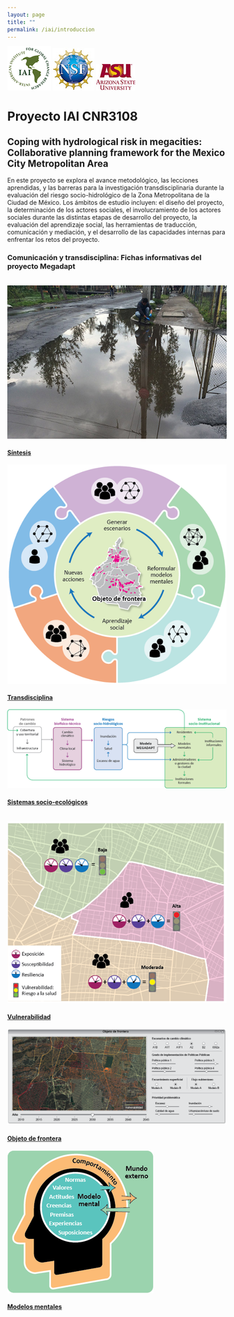 ```yaml
---
layout: page
title: ""
permalink: /iai/introduccion
---
```


![iai](/assets/logo_iai.png)    ![nsf](/assets/logo_nsf.jpg)    ![nsf](/assets/logo_asu.jpg)

# Proyecto IAI CNR3108

## Coping with hydrological risk in megacities: Collaborative planning framework for the Mexico City Metropolitan Area

En este proyecto se explora el avance metodológico, las lecciones aprendidas, y las barreras para la investigación transdisciplinaria durante la evaluación del riesgo socio-hidrológico de la Zona Metropolitana de la Ciudad de México. Los ámbitos de estudio incluyen: el diseño del proyecto, la determinación de los actores sociales, el involucramiento de los actores sociales durante las distintas etapas de desarrollo del proyecto, la evaluación del aprendizaje social, las herramientas de traducción, comunicación y mediación, y el desarrollo de las capacidades internas para enfrentar los retos del proyecto.

<div class="container-fluid">

  <!-- Page Heading -->
  <h3 class="text-center">Comunicación y transdisciplina: Fichas informativas del proyecto Megadapt</h3>
  <br>

  <div class="row">
<!-- 1_sintesis -->
    <div class="col-lg-4 col-sm-6 portfolio-item">
      <div class="card h-100">
        <a href="/iai/sintesis"><img class="card-img-top" src="/assets/proyectos_apc/proy_megadapt_1.jpg" alt=""></a>
        <div class="card-body">
          <h4 class="card-title">
            <a href="/iai/sintesis">Síntesis</a>
          </h4>
        </div>
      </div>
    </div>
<!-- 3_transdisciplina -->
    <div class="col-lg-4 col-sm-6 portfolio-item">
      <div class="card h-100">
        <a href="/iai/transdisciplina"><img class="card-img-top" src="/assets/proyectos_apc/iai_fichas/transdisciplina.png" alt=""></a>
        <div class="card-body">
          <h4 class="card-title">
            <a href="/iai/sintesis">Transdisciplina</a>
          </h4>
        </div>
      </div>
    </div>
<!-- 4_sistemas_socioecologicos -->
    <div class="col-lg-4 col-sm-6 portfolio-item">
      <div class="card h-100">
        <a href="/iai/sistemas_socioecologicos"><img class="card-img-top" src="/assets/proyectos_apc/iai_fichas/sistema_socio-ecologico.png" alt=""></a>
        <div class="card-body">
          <h4 class="card-title">
            <a href="/iai/sintesis">Sistemas socio-ecológicos</a>
          </h4>
        </div>
      </div>
    </div>
    <!-- row -->
  </div>

<br>
<div class="row">
<!-- 5_vulnerabilidad -->
    <div class="col-lg-4 col-sm-6 portfolio-item">
      <div class="card h-100">
        <a href="/iai/vulnerabilidad"><img class="card-img-top" src="/assets/proyectos_apc/iai_fichas/vulnerabilidad.png" alt=""></a>
        <div class="card-body">
          <h4 class="card-title">
            <a href="/iai/sintesis">Vulnerabilidad</a>
          </h4>
        </div>
      </div>
    </div>
<!-- 6_objeto_frontera -->
    <div class="col-lg-4 col-sm-6 portfolio-item">
      <div class="card h-100">
        <a href="/iai/objeto_de_frontera"><img class="card-img-top" src="/assets/proyectos_apc/iai_fichas/objeto_frontera.png" alt=""></a>
        <div class="card-body">
          <h4 class="card-title">
            <a href="/iai/sintesis">Objeto de frontera</a>
          </h4>
        </div>
      </div>
    </div>
<!-- 7_Modelos_mentales -->
    <div class="col-lg-4 col-sm-6 portfolio-item">
      <div class="card h-100">
        <a href="/iai/modelos_mentales"><img class="card-img-top" src="/assets/proyectos_apc/iai_fichas/modelo_mental_1.png" alt=""></a>
        <div class="card-body">
          <h4 class="card-title">
            <a href="/iai/sintesis">Modelos mentales</a>
          </h4>
        </div>
      </div>
    </div>
<!-- /.row -->
</div>
